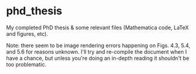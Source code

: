 # phd_thesis
My completed PhD thesis &amp; some relevant files (Mathematica code, LaTeX and figures, etc). 

Note: there seem to be image rendering errors happening on Figs. 4.3, 5.4, and 5.6 for reasons unknown. I'll try and re-compile the document when I have a chance, but unless you're doing an in-depth reading it shouldn't be too problematic. 

